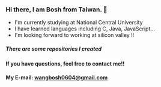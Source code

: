 ### Hi there, I am Bosh from Taiwan. 👋

- I'm currently studying at National Central University
- I have learned languages including C, Java, JavaScript...
- I'm looking forward to working at silicon valley !!

##### There are some repositories I created
**If you have questions, feel free to contact me!!**

#### My E-mail: wangbosh0604@gmail.com

